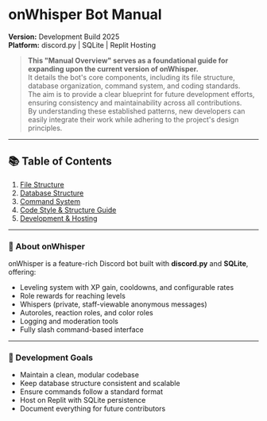 # onWhisper Bot Manual

**Version:** Development Build 2025  
**Platform:** discord.py | SQLite | Replit Hosting  

> **This "Manual Overview" serves as a foundational guide for expanding upon the current version of onWhisper.**  
> It details the bot's core components, including its file structure, database organization, command system, and coding standards.  
> The aim is to provide a clear blueprint for future development efforts, ensuring consistency and maintainability across all contributions.  
> By understanding these established patterns, new developers can easily integrate their work while adhering to the project's design principles.

---

## 📚 Table of Contents

1. [File Structure](./FileStructure.md)  
2. [Database Structure](./Database.md)  
3. [Command System](./Commands.md)  
4. [Code Style & Structure Guide](./CodeStyle.md)  
5. [Development & Hosting](./Development.md)  

---

### 📌 About onWhisper

onWhisper is a feature-rich Discord bot built with **discord.py** and **SQLite**, offering:

- Leveling system with XP gain, cooldowns, and configurable rates  
- Role rewards for reaching levels  
- Whispers (private, staff-viewable anonymous messages)  
- Autoroles, reaction roles, and color roles  
- Logging and moderation tools  
- Fully slash command-based interface  

---

### 🔹 Development Goals
- Maintain a clean, modular codebase  
- Keep database structure consistent and scalable  
- Ensure commands follow a standard format  
- Host on Replit with SQLite persistence  
- Document everything for future contributors
